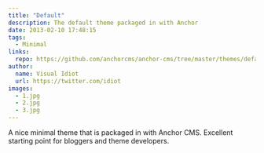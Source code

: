 ```yaml
---
title: "Default"
description: The default theme packaged in with Anchor
date: 2013-02-10 17:48:15
tags:
  - Minimal
links:
  repo: https://github.com/anchorcms/anchor-cms/tree/master/themes/default
author:
  name: Visual Idiot
  url: https://twitter.com/idiot
images:
  - 1.jpg
  - 2.jpg
  - 3.jpg
---
```


A nice minimal theme that is packaged in with Anchor CMS. Excellent starting point for bloggers and theme developers.
